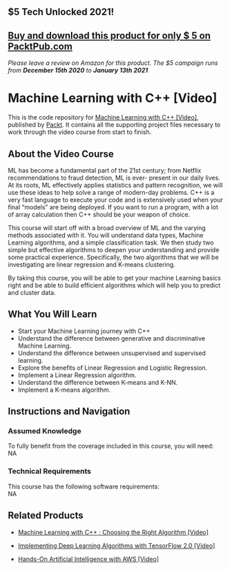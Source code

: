 ## $5 Tech Unlocked 2021!
[Buy and download this product for only $ 5 on PacktPub.com](https://www.packtpub.com/)
-----
*Please leave a review on Amazon for this product. The $5 campaign         runs from __December 15th 2020__ to __January 13th 2021__*

# Machine Learning with C++ [Video]
This is the code repository for [Machine Learning with C++ [Video]](https://www.packtpub.com/big-data-and-business-intelligence/machine-learning-c-video?utm_source=github&utm_medium=repository&utm_campaign=9781788477727), published by [Packt](https://www.packtpub.com/?utm_source=github). It contains all the supporting project files necessary to work through the video course from start to finish.
## About the Video Course
ML has become a fundamental part of the 21st century; from Netflix recommendations to fraud detection, ML is ever- present in our daily lives. At its roots, ML effectively applies statistics and pattern recognition, we will use these ideas to help solve a range of modern-day problems. C++ is a very fast language to execute your code and is extensively used when your final “models” are being deployed. If you want to run a program, with a lot of array calculation then C++ should be your weapon of choice. 

This course will start off with a broad overview of ML and the varying methods associated with it. You will understand data types, Machine Learning algorithms, and a simple classification task. We then study two simple but effective algorithms to deepen your understanding and provide some practical experience. Specifically, the two algorithms that we will be investigating are linear regression and K-means clustering.

By taking this course, you will be able to get your machine Learning basics right and be able to build efficient algorithms which will help you to predict and cluster data.

<H2>What You Will Learn</H2>
<DIV class=book-info-will-learn-text>
<UL>
<LI>Start your Machine Learning journey with C++ 
<LI>Understand the difference between generative and discriminative Machine Learning. 
<LI>Understand the difference between unsupervised and supervised learning. 
<LI>Explore the benefits of Linear Regression and Logistic Regression. 
<LI>Implement a Linear Regression algorithm. 
<LI>Understand the difference between K-means and K-NN. 
<LI>Implement a K-means algorithm. </LI></UL></DIV>

## Instructions and Navigation
### Assumed Knowledge
To fully benefit from the coverage included in this course, you will need:<br/>
NA
### Technical Requirements
This course has the following software requirements:<br/>
NA

## Related Products
* [Machine Learning with C++ : Choosing the Right Algorithm [Video]]()

* [Implementing Deep Learning Algorithms with TensorFlow 2.0 [Video]]()

* [Hands-On Artificial Intelligence with AWS [Video]]()

